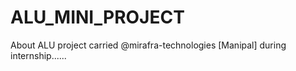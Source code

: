 # ALU_MINI_PROJECT
About ALU project carried @mirafra-technologies [Manipal] during internship......
